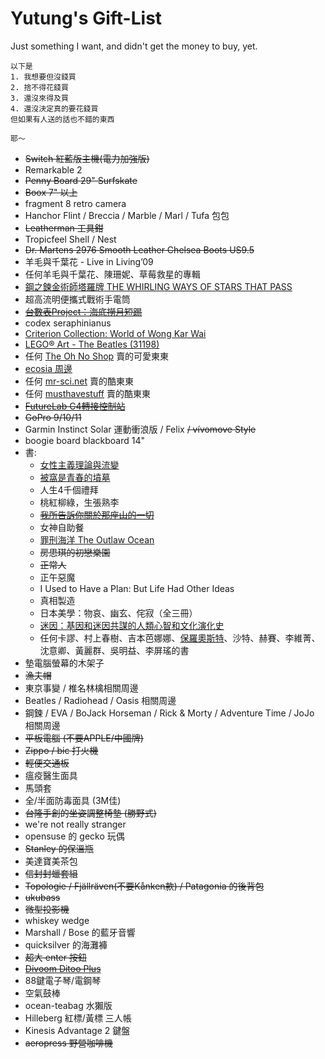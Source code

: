 # Yutung's Gift-List
Just something I want, and didn't get the money to buy, yet.

```
以下是
1. 我想要但沒錢買
2. 捨不得花錢買
3. 還沒來得及買
4. 還沒決定真的要花錢買
但如果有人送的話也不錯的東西

耶～
```

- ~~Switch 紅藍版主機(電力加強版)~~
- Remarkable 2
- ~~Penny Board 29" Surfskate~~
- ~~Boox 7" 以上~~
- fragment 8 retro camera
- Hanchor Flint / Breccia / Marble / Marl / Tufa 包包
- ~~Leatherman 工具鉗~~
- Tropicfeel Shell / Nest
- ~~Dr. Martens 2976 Smooth Leather Chelsea Boots US9.5~~
- 羊毛與千葉花 - Live in Living’09
- 任何羊毛與千葉花、陳珊妮、草莓救星的專輯
- [鋼之鍊金術師塔羅牌 THE WHIRLING WAYS OF STARS THAT PASS](https://www.reddit.com/r/FullmetalAlchemist/comments/t74juk/fullmetal_alchemist_themed_tarot_cards_artist/)
- 超高流明便攜式戰術手電筒
- ~~[台數表Project：海底撈月短踢](https://www.versetw.com/products/mahjongg-t-shirt-1-1)~~
- codex seraphinianus
- [Criterion Collection: World of Wong Kar Wai](https://www.criterion.com/boxsets/4117-world-of-wong-kar-wai)
- [LEGO® Art - The Beatles (31198)](https://www.lego.com/en-us/product/tbd-music-2020-31198)
- 任何 [The Oh No Shop](https://www.theohnoshop.com/) 賣的可愛東東
- [ecosia 周邊](https://ecosiashop.com/)
- 任何 [mr-sci.net](https://mr-sci.net/) 賣的酷東東
- 任何 [musthavestuff](https://musthavestuff.com/) 賣的酷東東
- ~~[FutureLab C4轉接控制站](https://futurelab.tw/collections/3cc/products/xbomb)~~
- ~~GoPro 9/10/11~~
- Garmin Instinct Solar 運動衝浪版 / Felix ~~/ vívomove Style~~
- boogie board blackboard 14"
- 書: 
  - [女性主義理論與流變](https://www.taaze.tw/goods/11100868326.html)
  - [被窩是青春的墳墓](https://www.taaze.tw/products/11100922208.html)
  - 人生4千個禮拜
  - 桃紅柳綠，生張熟李
  - ~~[我所告訴你關於那座山的一切](https://www.taaze.tw/products/11100879025.html)~~
  - 女神自助餐
  - [罪刑海洋 The Outlaw Ocean](https://www.books.com.tw/products/0010860359)
  - ~~房思琪的初戀樂園~~
  - ~~正常人~~
  - 正午惡魔
  - I Used to Have a Plan: But Life Had Other Ideas
  - 真相製造
  - 日本美學：物哀、幽玄、侘寂（全三冊）
  - [迷因：基因和迷因共謀的人類心智和文化演化史](https://www.twreporter.org/a/bookreview-the-meme-machine)
  - 任何卡謬、村上春樹、吉本芭娜娜、[保羅奧斯特](https://telegra.ph/Paul-Auster-%E4%BF%9D%E7%BE%85%E5%A5%A7%E6%96%AF%E7%89%B9-05-02)、沙特、赫賽、李維菁、沈意卿、黃麗群、吳明益、李屏瑤的書
- 墊電腦螢幕的木架子
- ~~漁夫帽~~
- 東京事變 / 椎名林檎相關周邊
- Beatles / Radiohead / Oasis 相關周邊
- 鋼鍊 / EVA / BoJack Horseman / Rick & Morty / Adventure Time / JoJo 相關周邊
- ~~平板電腦 (不要APPLE/中國牌)~~
- ~~Zippo / bic 打火機~~
- ~~輕便交通板~~
- 瘟疫醫生面具
- 馬頭套
- 全/半面防毒面具 (3M佳)
- ~~台隆手創的坐姿調整椅墊 (勝野式)~~
- we're not really stranger
- opensuse 的 gecko 玩偶
- ~~Stanley 的保溫瓶~~
- 美達寶美茶包
- ~~信封封蠟套組~~
- ~~Topologie / Fjällräven(不要Kånken款) / Patagonia 的後背包~~
- ~~ukubass~~
- ~~微型投影機~~
- whiskey wedge
- Marshall / Bose 的藍牙音響
- quicksilver 的海灘褲
- ~~超大 enter 按鈕~~
- ~~[Divoom Ditoo Plus](https://www.pinkoi.com/product/vSypJEPq)~~
- 88鍵電子琴/電鋼琴
- 空氣鼓棒
- ocean-teabag 水獺版
- Hilleberg 紅標/黃標 三人帳
- Kinesis Advantage 2 鍵盤
- ~~aeropress 野營咖啡機~~
